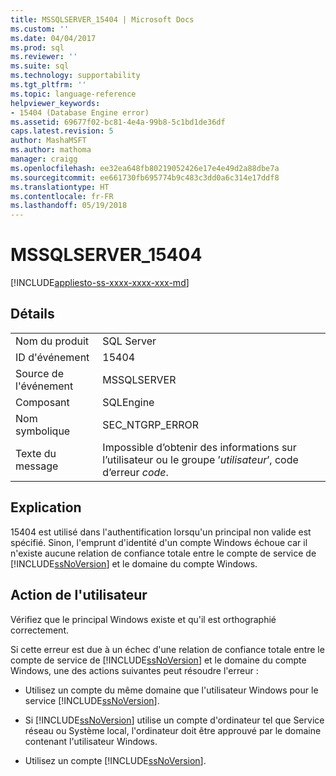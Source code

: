 ```yaml
---
title: MSSQLSERVER_15404 | Microsoft Docs
ms.custom: ''
ms.date: 04/04/2017
ms.prod: sql
ms.reviewer: ''
ms.suite: sql
ms.technology: supportability
ms.tgt_pltfrm: ''
ms.topic: language-reference
helpviewer_keywords:
- 15404 (Database Engine error)
ms.assetid: 69677f02-bc81-4e4a-99b8-5c1bd1de36df
caps.latest.revision: 5
author: MashaMSFT
ms.author: mathoma
manager: craigg
ms.openlocfilehash: ee32ea648fb80219052426e17e4e49d2a88dbe7a
ms.sourcegitcommit: ee661730fb695774b9c483c3dd0a6c314e17ddf8
ms.translationtype: HT
ms.contentlocale: fr-FR
ms.lasthandoff: 05/19/2018
---
```

# <a name="mssqlserver15404"></a>MSSQLSERVER_15404
[!INCLUDE[appliesto-ss-xxxx-xxxx-xxx-md](../../includes/appliesto-ss-xxxx-xxxx-xxx-md.md)]
  
## <a name="details"></a>Détails  
  
|||  
|-|-|  
|Nom du produit|SQL Server|  
|ID d'événement|15404|  
|Source de l'événement|MSSQLSERVER|  
|Composant|SQLEngine|  
|Nom symbolique|SEC_NTGRP_ERROR|  
|Texte du message|Impossible d’obtenir des informations sur l’utilisateur ou le groupe ’*utilisateur*’, code d’erreur *code*.|  
  
## <a name="explanation"></a>Explication  
15404 est utilisé dans l'authentification lorsqu'un principal non valide est spécifié. Sinon, l'emprunt d'identité d'un compte Windows échoue car il n'existe aucune relation de confiance totale entre le compte de service de [!INCLUDE[ssNoVersion](../../includes/ssnoversion-md.md)] et le domaine du compte Windows.  
  
## <a name="user-action"></a>Action de l'utilisateur  
Vérifiez que le principal Windows existe et qu'il est orthographié correctement.  
  
Si cette erreur est due à un échec d'une relation de confiance totale entre le compte de service de [!INCLUDE[ssNoVersion](../../includes/ssnoversion-md.md)] et le domaine du compte Windows, une des actions suivantes peut résoudre l'erreur :  
  
-   Utilisez un compte du même domaine que l'utilisateur Windows pour le service [!INCLUDE[ssNoVersion](../../includes/ssnoversion-md.md)].  
  
-   Si [!INCLUDE[ssNoVersion](../../includes/ssnoversion-md.md)] utilise un compte d'ordinateur tel que Service réseau ou Système local, l'ordinateur doit être approuvé par le domaine contenant l'utilisateur Windows.  
  
-   Utilisez un compte [!INCLUDE[ssNoVersion](../../includes/ssnoversion-md.md)].  
  
